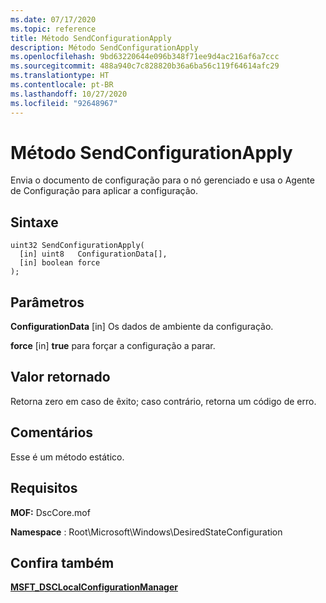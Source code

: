 ```yaml
---
ms.date: 07/17/2020
ms.topic: reference
title: Método SendConfigurationApply
description: Método SendConfigurationApply
ms.openlocfilehash: 9bd63220644e096b348f71ee9d4ac216af6a7ccc
ms.sourcegitcommit: 488a940c7c828820b36a6ba56c119f64614afc29
ms.translationtype: HT
ms.contentlocale: pt-BR
ms.lasthandoff: 10/27/2020
ms.locfileid: "92648967"
---
```

# <a name="sendconfigurationapply-method"></a>Método SendConfigurationApply

Envia o documento de configuração para o nó gerenciado e usa o Agente de Configuração para aplicar a configuração.

## <a name="syntax"></a>Sintaxe

```mof
uint32 SendConfigurationApply(
  [in] uint8   ConfigurationData[],
  [in] boolean force
);
```

## <a name="parameters"></a>Parâmetros

**ConfigurationData** \[in\] Os dados de ambiente da configuração.

**force** \[in\] **true** para forçar a configuração a parar.

## <a name="return-value"></a>Valor retornado

Retorna zero em caso de êxito; caso contrário, retorna um código de erro.

## <a name="remarks"></a>Comentários

Esse é um método estático.

## <a name="requirements"></a>Requisitos

**MOF:** DscCore.mof

**Namespace** : Root\Microsoft\Windows\DesiredStateConfiguration

## <a name="see-also"></a>Confira também

[**MSFT_DSCLocalConfigurationManager**](msft-dsclocalconfigurationmanager.md)
